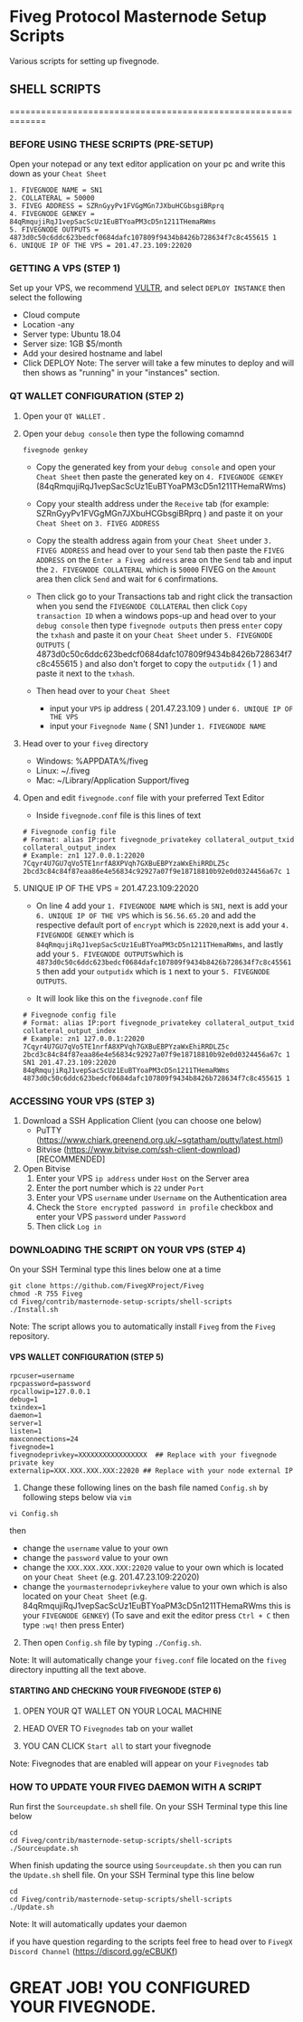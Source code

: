 # Fiveg Protocol Masternode Setup Scripts
 Various scripts for setting up fivegnode.


## SHELL SCRIPTS
=============================================================
### BEFORE USING THESE SCRIPTS (PRE-SETUP)
Open your notepad or any text editor application on your pc and write this down as your ``Cheat Sheet``
```
1. FIVEGNODE NAME = SN1
2. COLLATERAL = 50000
3. FIVEG ADDRESS = SZRnGyyPv1FVGgMGn7JXbuHCGbsgiBRprq
4. FIVEGNODE GENKEY = 84qRmqujiRqJ1vepSacScUz1EuBTYoaPM3cD5n1211THemaRWms
5. FIVEGNODE OUTPUTS = 4873d0c50c6ddc623bedcf0684dafc107809f9434b8426b728634f7c8c455615 1
6. UNIQUE IP OF THE VPS = 201.47.23.109:22020
```

### GETTING A VPS (STEP 1)
Set up your VPS, we recommend [VULTR](https://www.vultr.com/?ref=8638319), and select ``DEPLOY INSTANCE`` then select the following
- Cloud compute
- Location -any
- Server type: Ubuntu 18.04
- Server size: 1GB $5/month
- Add your desired hostname and label
- Click DEPLOY
Note: The server will take a few minutes to deploy and will then shows as "running" in your "instances" section.

### QT WALLET CONFIGURATION (STEP 2)
1. Open your ``QT WALLET`` .
2. Open your ``debug console`` then type the following comamnd
	```
	fivegnode genkey
	```
	- Copy the generated key from your ``debug console`` and open your ``Cheat Sheet`` then paste the generated key on ``4. FIVEGNODE GENKEY`` (84qRmqujiRqJ1vepSacScUz1EuBTYoaPM3cD5n1211THemaRWms)

	- Copy your stealth address under the ``Receive`` tab (for example: SZRnGyyPv1FVGgMGn7JXbuHCGbsgiBRprq ) and paste it on your ``Cheat Sheet`` on ``3. FIVEG ADDRESS``

	- Copy the stealth address again from your ``Cheat Sheet`` under ``3. FIVEG ADDRESS`` and head over to your ``Send`` tab then paste the ``FIVEG ADDRESS`` on the ``Enter a Fiveg address`` area on the ``Send`` tab and input the ``2. FIVEGNODE COLLATERAL`` which is ``50000`` FIVEG on the ``Amount`` area then click ``Send`` and wait for ``6`` confirmations.

	- Then click go to your Transactions tab and right click the transaction when you send the ``FIVEGNODE COLLATERAL`` then click ``Copy transaction ID`` when a windows pops-up and head over to your ``debug console`` then type ``fivegnode outputs`` then press ``enter`` copy the ``txhash`` and paste it on your ``Cheat Sheet`` under ``5. FIVEGNODE OUTPUTS`` ( 4873d0c50c6ddc623bedcf0684dafc107809f9434b8426b728634f7c8c455615 ) and also don't forget to copy the ``outputidx`` ( 1 ) and paste it next to the ``txhash``.

	- Then head over to your ``Cheat Sheet`` 
		- input your ``VPS`` ip address ( 201.47.23.109 ) under ``6. UNIQUE IP OF THE VPS``
		- input your ``Fivegnode Name``  ( SN1 )under ``1. FIVEGNODE NAME``

3. Head over to your ``fiveg`` directory
	- Windows: %APPDATA%/fiveg
	- Linux: ~/.fiveg
	- Mac: ~/Library/Application Support/fiveg
4. Open and edit ``fivegnode.conf`` file with your preferred Text Editor
	- Inside ``fivegnode.conf`` file is this lines of text
	```
	# Fivegnode config file
	# Format: alias IP:port fivegnode_privatekey collateral_output_txid collateral_output_index
	# Example: zn1 127.0.0.1:22020 7Cqyr4U7GU7qVo5TE1nrfA8XPVqh7GXBuEBPYzaWxEhiRRDLZ5c 2bcd3c84c84f87eaa86e4e56834c92927a07f9e18718810b92e0d0324456a67c 1
	```
6. UNIQUE IP OF THE VPS = 201.47.23.109:22020
	- On line 4 add your ``1. FIVEGNODE NAME`` which is ``SN1``, next is add your ``6. UNIQUE IP OF THE VPS`` which is ``56.56.65.20`` and add the respective default port of ``encrypt`` which is ``22020``,next is add your  ``4. FIVEGNODE GENKEY`` which is ``84qRmqujiRqJ1vepSacScUz1EuBTYoaPM3cD5n1211THemaRWms``, and lastly add your ``5. FIVEGNODE OUTPUTS``which is ``4873d0c50c6ddc623bedcf0684dafc107809f9434b8426b728634f7c8c455615`` then add your ``outputidx`` which is ``1`` next to your ``5. FIVEGNODE OUTPUTS``.

	- It will look like this on the ``fivegnode.conf`` file

	```
	# Fivegnode config file
	# Format: alias IP:port fivegnode_privatekey collateral_output_txid collateral_output_index
	# Example: zn1 127.0.0.1:22020 7Cqyr4U7GU7qVo5TE1nrfA8XPVqh7GXBuEBPYzaWxEhiRRDLZ5c 2bcd3c84c84f87eaa86e4e56834c92927a07f9e18718810b92e0d0324456a67c 1
	SN1 201.47.23.109:22020 84qRmqujiRqJ1vepSacScUz1EuBTYoaPM3cD5n1211THemaRWms 4873d0c50c6ddc623bedcf0684dafc107809f9434b8426b728634f7c8c455615 1
	```

### ACCESSING YOUR VPS (STEP 3)
1. Download a SSH Application Client (you can choose one below)
	- PuTTY (https://www.chiark.greenend.org.uk/~sgtatham/putty/latest.html)
	- Bitvise (https://www.bitvise.com/ssh-client-download) [RECOMMENDED]
2. Open Bitvise
	1. Enter your VPS ``ip address`` under ``Host`` on the Server area
	2. Enter the port number which is ``22`` under ``Port``
	3. Enter your VPS ``username`` under ``Username`` on the Authentication area
	4. Check the ``Store encrypted password in profile`` checkbox and enter your VPS ``password`` under ``Password``
	5. Then click ``Log in``

### DOWNLOADING THE SCRIPT ON YOUR VPS (STEP 4)
On your SSH Terminal type this lines below one at a time
```
git clone https://github.com/FivegXProject/Fiveg
chmod -R 755 Fiveg
cd Fiveg/contrib/masternode-setup-scripts/shell-scripts
./Install.sh
```
Note: The script allows you to automatically install ``Fiveg`` from the ``Fiveg`` repository.

#### VPS WALLET CONFIGURATION (STEP 5)

```
rpcuser=username
rpcpassword=password
rpcallowip=127.0.0.1
debug=1
txindex=1
daemon=1
server=1
listen=1
maxconnections=24
fivegnode=1
fivegnodeprivkey=XXXXXXXXXXXXXXXXX  ## Replace with your fivegnode private key
externalip=XXX.XXX.XXX.XXX:22020 ## Replace with your node external IP
```
1. Change these following lines on the bash file named ``Config.sh`` by following steps below via ``vim``

```
vi Config.sh
```
then 

- change the ``username`` value to your own
- change the ``password`` value to your own
- change the ``XXX.XXX.XXX.XXX:22020`` value to your own which is located on your ``Cheat Sheet`` (e.g. 201.47.23.109:22020)
- change the ``yourmasternodeprivkeyhere`` value to your own which is also located on your ``Cheat Sheet`` (e.g. 84qRmqujiRqJ1vepSacScUz1EuBTYoaPM3cD5n1211THemaRWms this is your ``FIVEGNODE GENKEY``)
	(To save and exit the editor press ``Ctrl + C`` then type ``:wq!`` then press Enter)

2. Then open ``Config.sh`` file by typing ``./Config.sh``. 

Note: It will automatically change your ``fiveg.conf`` file located on the ``fiveg`` directory inputting all the text above.

#### STARTING AND CHECKING YOUR FIVEGNODE (STEP 6)

1. OPEN YOUR QT WALLET ON YOUR LOCAL MACHINE

2. HEAD OVER TO ``Fivegnodes`` tab on your wallet

3. YOU CAN CLICK ``Start all`` to start your fivegnode

Note: Fivegnodes that are enabled will appear on your ``Fivegnodes`` tab

### HOW TO UPDATE YOUR FIVEG DAEMON WITH A SCRIPT
Run first the ``Sourceupdate.sh`` shell file. On your SSH Terminal type this line below
```
cd
cd Fiveg/contrib/masternode-setup-scripts/shell-scripts
./Sourceupdate.sh
```

When finish updating the source using ``Sourceupdate.sh`` then you can run the ``Update.sh`` shell file. On your SSH Terminal type this line below
```
cd
cd Fiveg/contrib/masternode-setup-scripts/shell-scripts
./Update.sh
```
Note: It will automatically updates your daemon



if you have question regarding to the scripts feel free to head over to ``FivegX Discord Channel`` (https://discord.gg/eCBUKf)


# GREAT JOB! YOU CONFIGURED YOUR FIVEGNODE.
